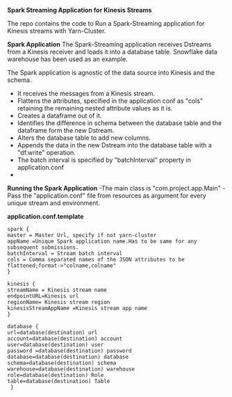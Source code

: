 
**Spark Streaming Application for Kinesis Streams** 

The repo contains the code to Run a Spark-Streaming application for Kinesis streams with Yarn-Cluster.

**Spark Application** 
The Spark-Streaming application receives Dstreams from a Kinesis receiver and loads it into a database table. Snowflake data warehouse has been used as an example.

The Spark application is agnostic of the data source into Kinesis and the schema.
-   It receives the messages from a Kinesis stream.
-   Flattens the attributes, specified in the application conf as "cols" retaining the remaining nested attribute values as it is.
-   Creates a dataframe out of it.
-   Identifies the difference in schema between the database table and the dataframe form the new Dstream.
-   Alters the database table to add new columns.
-   Appends the data in the new Dstream into the database table with a "df.write" operation.
-   The batch interval is specified by "batchInterval" property in application.conf 
- 
**Running the Spark Application**
-The main class is "com.project.app.Main" 
-Pass the "application.conf" file from resources as argument for every unique stream and environment.

**application.conf.template** 
```
spark {  
master = Master Url, specify if not yarn-cluster 
appName =Unique Spark application name.Has to be same for any subsequent submissions. 
batchInterval = Stream batch interval  
cols = Comma separated names of the JSON attributes to be flattened;format->"colname,colname"
}  

kinesis {  
streamName = Kinesis stream name 
endpointURL=Kinesis url 
regionName= Kinesis stream region
kinesisStreamAppName =Kinesis stream app name 
}

database { 
url=database(destination) url 
account=database(destination) account 
user=database(destination) user
password =database(destination) password 
database=database(destination) database
schema=database(destination) schema 
warehouse=database(destination) warehouse 
role=database(destination) Role 
table=database(destination) Table
 } 
